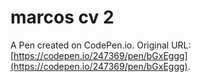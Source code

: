 # marcos cv 2

A Pen created on CodePen.io. Original URL: [https://codepen.io/247369/pen/bGxEggg](https://codepen.io/247369/pen/bGxEggg).

